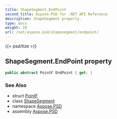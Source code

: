 ```yaml
---
title: ShapeSegment.EndPoint
second_title: Aspose.PSD for .NET API Reference
description: ShapeSegment property. 
type: docs
weight: 10
url: /net/aspose.psd/shapesegment/endpoint/
---
```

{{< psd/tize >}}
## ShapeSegment.EndPoint property

```csharp
public abstract PointF EndPoint { get; }
```

### See Also

* struct [PointF](../../pointf/)
* class [ShapeSegment](../)
* namespace [Aspose.PSD](../../shapesegment/)
* assembly [Aspose.PSD](../../../)


